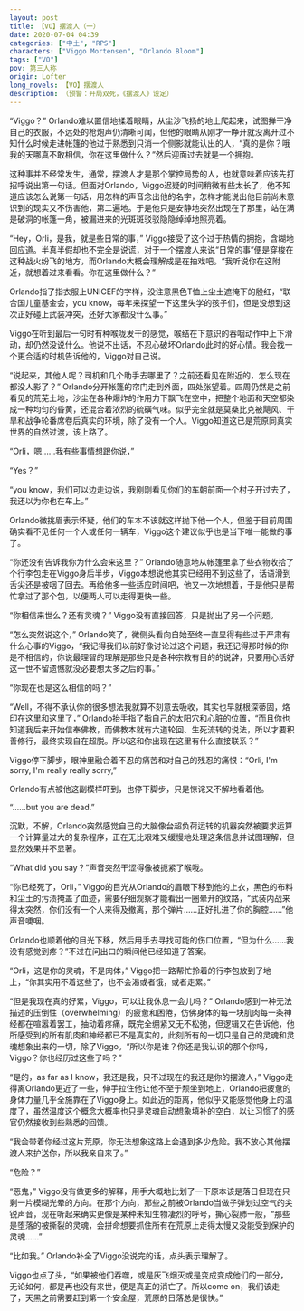 ```yaml
---
layout: post
title: 【VO】摆渡人（一）
date: 2020-07-04 04:39
categories: ["中土", "RPS"]
characters: ["Viggo Mortensen", "Orlando Bloom"]
tags: ["VO"]
pov: 第三人称
origin: Lofter
long_novels: 【VO】摆渡人
description: （预警：开局双死，《摆渡人》设定）
---
```


“Viggo？” Orlando难以置信地揉着眼睛，从尘沙飞扬的地上爬起来，试图掸干净自己的衣服，不远处的枪炮声仍清晰可闻，但他的眼睛从刚才一睁开就没离开过不知什么时候走进帐篷的他过于熟悉到只消一个侧影就能认出的人，“真的是你？哦我的天哪真不敢相信，你在这里做什么？”然后迎面过去就是一个拥抱。

这种事并不经常发生，通常，摆渡人才是那个掌控局势的人，也就意味着应该先打招呼说出第一句话。但面对Orlando，Viggo迟疑的时间稍微有些太长了，他不知道应该怎么说第一句话，用怎样的声音念出他的名字，怎样才能说出他目前尚未意识到的现实又不伤害他，第二遍地。于是他只是安静地突然出现在了那里，站在满是破洞的帐篷一角，被漏进来的光斑斑驳驳隐隐绰绰地照亮着。

“Hey，Orli，是我，就是些日常的事，” Viggo接受了这个过于热情的拥抱，含糊地回应道。半真半假却也不完全是说谎，对于一个摆渡人来说“日常的事”便是穿梭在这种战火纷飞的地方，而Orlando大概会理解成是在拍戏吧。“我听说你在这附近，就想着过来看看。你在这里做什么？”

Orlando指了指衣服上UNICEF的字样，没注意黑色T恤上尘土遮掩下的殷红，“联合国儿童基金会，you know，每年来探望一下这里失学的孩子们，但是没想到这次正好碰上武装冲突，还好大家都没什么事。”

Viggo在听到最后一句时有种喉咙发干的感觉，喉结在下意识的吞咽动作中上下滑动，却仍然没说什么。他说不出话，不忍心破坏Orlando此时的好心情。我会找一个更合适的时机告诉他的，Viggo对自己说。

“说起来，其他人呢？司机和几个助手去哪里了？之前还看见在附近的，怎么现在都没人影了？” Orlando分开帐篷的帘门走到外面，四处张望着。四周仍然是之前看见的荒芜土地，沙尘在各种爆炸的作用力下飘飞在空中，把整个地面和天空都染成一种均匀的昏黄，还混合着浓烈的硫磺气味。似乎完全就是莫桑比克被飓风、干旱和战争轮番席卷后真实的环境，除了没有一个人。Viggo知道这已是荒原同真实世界的自然过渡，该上路了。

“Orli，嗯……我有些事情想跟你说，”

“Yes？”

“you know，我们可以边走边说，我刚刚看见你们的车朝前面一个村子开过去了，我还以为你也在车上。”

Orlando微挑眉表示怀疑，他们的车本不该就这样抛下他一个人，但鉴于目前周围确实看不见任何一个人或任何一辆车，Viggo这个建议似乎也是当下唯一能做的事了。

“你还没有告诉我你为什么会来这里？” Orlando随意地从帐篷里拿了些衣物收拾了个行李包走在Viggo身后半步，Viggo本想说他其实已经用不到这些了，话语滑到舌尖还是被咽了回去。再给他多一些适应时间吧，他又一次地想着，于是他只是帮忙拿过了那个包，以便两人可以走得更快一些。

“你相信来世么？还有灵魂？” Viggo没有直接回答，只是抛出了另一个问题。

“怎么突然说这个，” Orlando笑了，微侧头看向自始至终一直显得有些过于严肃有什么心事的Viggo，“我记得我们以前好像讨论过这个问题，我还记得那时候的你是不相信的，你说最理智的理解是那些只是各种宗教有目的的说辞，只要用心活好这一世不留遗憾就没必要想太多之后的事。”

“你现在也是这么相信的吗？”

“Well，不得不承认你的很多想法我就算不刻意去吸收，其实也早就根深蒂固，烙印在这里和这里了，” Orlando抬手指了指自己的太阳穴和心脏的位置，“而且你也知道我后来开始信奉佛教，而佛教本就有六道轮回、生死流转的说法，所以才要积善修行，最终实现自在超脱。所以这和你出现在这里有什么直接联系？”

Viggo停下脚步，眼神里融合着不忍的痛苦和对自己的残忍的痛恨：“Orli, I'm sorry, I'm really really sorry,” 

Orlando有点被他这副模样吓到，也停下脚步，只是惊诧又不解地看着他。

“……but you are dead.”

沉默，不解，Orlando突然感觉自己的大脑像台超负荷运转的机器突然被要求运算一个计算量过大的复杂程序，正在无比艰难又缓慢地处理这条信息并试图理解，但显然效果并不显著。

“What did you say？”声音突然干涩得像被扼紧了喉咙。

“你已经死了，Orli，” Viggo的目光从Orlando的眉眼下移到他的上衣，黑色的布料和尘土的污渍掩盖了血迹，需要仔细观察才能看出一圈晕开的纹路，“武装内战来得太突然，你们没有一个人来得及撤离，那个弹片……正好扎进了你的胸腔……”他声音哽咽。

Orlando也顺着他的目光下移，然后用手去寻找可能的伤口位置，“但为什么……我没有感觉到疼？”不过在问出口的瞬间他已经知道了答案。

“Orli，这是你的灵魂，不是肉体，” Viggo把一路帮忙拎着的行李包放到了地上，“你其实用不着这些了，也不会渴或者饿，或者走累。”

“但是我现在真的好累，Viggo，可以让我休息一会儿吗？” Orlando感到一种无法描述的压倒性（overwhelming）的疲惫和困倦，仿佛身体的每一块肌肉每一条神经都在喧嚣着罢工，抽动着疼痛，既完全绷紧又无不松弛，但逻辑又在告诉他，他所感受到的所有肌肉和神经都已不是真实的，此刻所有的一切只是自己的灵魂和灵魂想象出来的一切，除了Viggo。“所以你是谁？你还是我认识的那个你吗，Viggo？你也经历过这些了吗？”

“是的，as far as I know，我还是我，只不过现在的我还是你的摆渡人，” Viggo走得离Orlando更近了一些，伸手拉住他让他不至于颓坐到地上，Orlando把疲惫的身体力量几乎全施靠在了Viggo身上。如此近的距离，他似乎又能感觉他身上的温度了，虽然温度这个概念大概率也只是灵魂自动想象填补的空白，以让习惯了的感官仍然接收到些熟悉的回馈。

“我会带着你经过这片荒原，你无法想象这路上会遇到多少危险。我不放心其他摆渡人来护送你，所以我亲自来了。”

“危险？”

“恶鬼，” Viggo没有做更多的解释，用手大概地比划了一下原本该是落日但现在只剩一片模糊光晕的方向。在那个方向，那些之前被Orlando当做子弹划过空气的尖锐声音，现在听起来确实更像是某种未知生物凄烈的呼号，撕心裂肺一般，“那些是堕落的被撕裂的灵魂，会拼命想要抓住所有在荒原上走得太慢又没能受到保护的灵魂……”

“比如我。” Orlando补全了Viggo没说完的话，点头表示理解了。

Viggo也点了头，“如果被他们吞噬，或是灰飞烟灭或是变成变成他们的一部分，无论如何，都是再也没有来世，便是真正的消亡了。所以come on，我们该走了，天黑之前需要赶到第一个安全屋，荒原的日落总是很快。”


